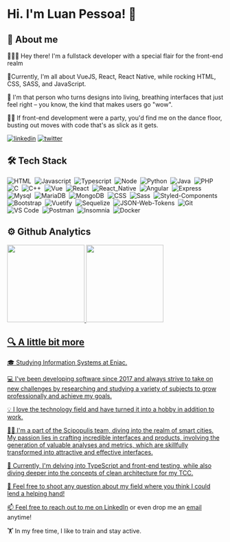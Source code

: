 
# Hi. I'm Luan Pessoa! 💫

## 🚀 About me

👨🏻‍💻 Hey there! I'm a fullstack developer with a special flair for the front-end realm

🎸Currently, I'm all about VueJS, React, React Native, while rocking HTML, CSS, SASS, and JavaScript. 

🤩 I'm that person who turns designs into living, breathing interfaces that just feel right – you know, the kind that makes users go "wow".

🕺🏻 If front-end development were a party, you'd find me on the dance floor, busting out moves with code that's as slick as it gets.

[![linkedin](https://img.shields.io/badge/linkedin-0A66C2?style=for-the-badge&logo=linkedin&logoColor=white)](https://www.linkedin.com/in/luan-pessoa/)
[![twitter](https://img.shields.io/badge/Instagram-E4405F?style=for-the-badge&logo=instagram&logoColor=white)](https://www.instagram.com/luan.pss_/)

## 🛠 Tech Stack

![HTML](https://img.shields.io/badge/Code-HTML-323330?style=flat&logo=html5)&nbsp;
![Javascript](https://img.shields.io/badge/Code-Javascript-323330?style=flat&logo=javascript)&nbsp;
![Typescript](https://img.shields.io/badge/Code-Typescript-323330?style=flat&logo=typescript)&nbsp;
![Node](https://img.shields.io/badge/Code-Node-323330?style=flat&logo=node.js)&nbsp;
![Python](https://img.shields.io/badge/Code-Python-323330?style=flat&logo=python)&nbsp;
![Java](https://img.shields.io/badge/Code-Java-323330?style=flat&logo=openjdk)&nbsp;
![PHP](https://img.shields.io/badge/Code-PHP-323330?style=flat&logo=php)&nbsp;
![C](https://img.shields.io/badge/Code-C-323330?style=flat&logo=c&logoColor=00599C)&nbsp;
![C++](https://img.shields.io/badge/Code-C%2B%2B-323330?style=flat&logo=c%2B%2B&logoColor=00599C)&nbsp;
![Vue](https://img.shields.io/badge/Code-Vue-323330?style=flat&logo=vue.js)&nbsp;
![React](https://img.shields.io/badge/Code-React-323330?style=flat&logo=react)&nbsp;
![React_Native](https://img.shields.io/badge/Code-React_Native-323330?style=flat&logo=react)&nbsp;
![Angular](https://img.shields.io/badge/Code-Angular-323330?style=flat&logo=angular&logoColor=DD0031)&nbsp;
![Express](https://img.shields.io/badge/Code-Express-323330?style=flat&logo=Express)&nbsp;
![Mysql](https://img.shields.io/badge/DB-Mysql-323330?style=flat&logo=mysql)&nbsp;
![MariaDB](https://img.shields.io/badge/DB-MariaDB-323330?style=flat&logo=mariadb)&nbsp;
![MongoDB](https://img.shields.io/badge/DB-MongoDB-323330?style=flat&logo=mongodb)&nbsp;
![CSS](https://img.shields.io/badge/Style-CSS-323330?style=flat&logo=css3&logoColor=blue)&nbsp;
![Sass](https://img.shields.io/badge/Style-SASS-323330?style=flat&logo=sass)&nbsp;
![Styled-Components](https://img.shields.io/badge/Style-Styled--Components-323330?style=flat&logo=styled-components)&nbsp;
![Bootstrap](https://img.shields.io/badge/Toolkit-Bootstrap-323330?style=flat&logo=bootstrap)&nbsp;
![Vuetify](https://img.shields.io/badge/Toolkit-Vuetify-323330?style=flat&logo=Vuetify&logoColor=4FC08D)&nbsp;
![Sequelize](https://img.shields.io/badge/ORM-Sequelize-323330?style=flat&logo=sequelize)&nbsp;
![JSON-Web-Tokens](https://img.shields.io/badge/Lib-json_web_tokens-323330?style=flat&logo=json-web-tokens&logoColor=pink)&nbsp;
![Git](https://img.shields.io/badge/Tool-Git-323330?style=flat&logo=git)
![VS Code](https://img.shields.io/badge/Tool-VS_Code-323330?style=flat&logo=visual%20studio%20code&logoColor=0078D4)&nbsp;
![Postman](https://img.shields.io/badge/Tool-Postman-323330?style=flat&logo=postman)&nbsp;
![Insomnia](https://img.shields.io/badge/Tool-Insomnia-323330?style=flat&logo=insomnia&logoColor=4000bf)&nbsp;
![Docker](https://img.shields.io/badge/CI-Docker-323330?style=flat&logo=docker)

## ⚙️ Github Analytics

<div>
  <a href="https://github.com/lunpessoa">
  <img height="180em" src="https://github-readme-stats.vercel.app/api?username=lunpessoa&show_icons=true&theme=dracula&include_all_commits=true&count_private=true"/>
  <img height="180em" src="https://github-readme-stats.vercel.app/api/top-langs/?username=lunpessoa&layout=compact&langs_count=7&theme=dracula"/>
</div>

## 🔍 A little bit more
🎓 Studying Information Systems at Eniac.

💻 I've been developing software since 2017 and always strive to take on new challenges by researching and studying a variety of subjects to grow professionally and achieve my goals.

💡 I love the technology field and have turned it into a hobby in addition to work.

👩‍💻 I'm a part of the Scipopulis team, diving into the realm of smart cities. My passion lies in crafting incredible interfaces and products, involving the generation of valuable analyses and metrics, which are skillfully transformed into attractive and effective interfaces.

🧠 Currently, I'm delving into TypeScript and front-end testing, while also diving deeper into the concepts of clean architecture for my TCC.

💬 Feel free to shoot any question about my field where you think I could lend a helping hand!

📫 Feel free to reach out to me on [LinkedIn](https://www.linkedin.com/in/luan-pessoa/) or even drop me an [email](mailto:devluan.pessoa@gmail.com) anytime!

🏋️ In my free time, I like to train and stay active.
